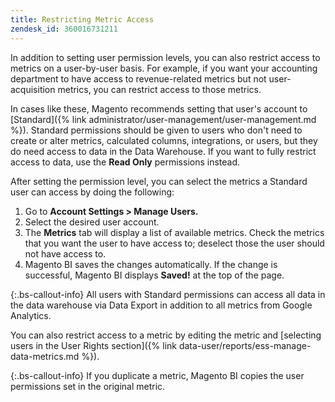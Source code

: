 ```yaml
---
title: Restricting Metric Access
zendesk_id: 360016731211
---
```


In addition to setting user permission levels, you can also restrict access to metrics on a user-by-user basis. For example, if you want your accounting department to have access to revenue-related metrics but not user-acquisition metrics, you can restrict access to those metrics.

In cases like these, Magento recommends setting that user's account to [Standard]({% link administrator/user-management/user-management.md %}). Standard permissions should be given to users who don't need to create or alter metrics, calculated columns, integrations, or users, but they do need access to data in the Data Warehouse. If you want to fully restrict access to data, use the **Read Only** permissions instead.

After setting the permission level, you can select the metrics a Standard user can access by doing the following:

1. Go to **Account Settings &gt; Manage Users.**
1. Select the desired user account.
1. The **Metrics** tab will display a list of available metrics. Check the metrics that you want the user to have access to; deselect those the user should not have access to.
1. Magento BI saves the changes automatically. If the change is successful, Magento BI displays **Saved!** at the top of the page.

{:.bs-callout-info}
All users with Standard permissions can access all data in the data warehouse via Data Export in addition to all metrics from Google Analytics.

You can also restrict access to a metric by editing the metric and [selecting users in the User Rights section]({% link data-user/reports/ess-manage-data-metrics.md %}).

{:.bs-callout-info}
If you duplicate a metric, Magento BI copies the user permissions set in the original metric.
